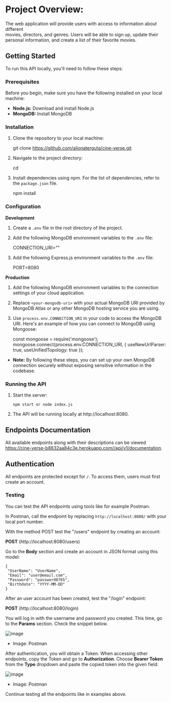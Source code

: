 # Project Overview:

The web application will provide users with access to information about different  
movies, directors, and genres. Users will be able to sign up, update their  
personal information, and create a list of their favorite movies.

## Getting Started

To run this API locally, you'll need to follow these steps:

### Prerequisites

Before you begin, make sure you have the following installed on your local machine:

- **Node.js:** Download and install Node.js
- **MongoDB:** Install MongoDB

### Installation

1. Clone the repository to your local machine:

   git clone https://github.com/alionaterguta/cine-verse.git

1. Navigate to the project directory:

   cd <project-directory>

1. Install dependencies using npm. For the list of dependencies, refer to the `package.json` file.

   npm install

### Configuration

**Development**

1. Create a `.env` file in the root directory of the project.

2. Add the following MongoDB environment variables to the `.env` file:

   CONNECTION_URI="<your-mongodb-uri>"

3. Add the following Express.js environment variables to the `.env` file:

   PORT=8080

**Production**

1. Add the following MongoDB environment variables to the connection settings of your cloud application.

2. Replace `<your-mongodb-uri>` with your actual MongoDB URI provided by MongoDB Atlas or any other MongoDB hosting service you are using.

3. Use `process.env.CONNECTION_URI` in your code to access the MongoDB URI. Here's an example of how you can connect to MongoDB using Mongoose:

   const mongoose = require('mongoose');
   mongoose.connect(process.env.CONNECTION_URI, { useNewUrlParser: true, useUnifiedTopology: true });

- **Note:** By following these steps, you can set up your own MongoDB connection securely without exposing sensitive information in the codebase.

### Running the API

1.  Start the server:

        npm start or node index.js

2.  The API will be running locally at http://localhost:8080.

## Endpoints Documentation

All available endpoints along with their descriptions can be viewed https://cine-verse-b8832aa84c3e.herokuapp.com//api/v1/documentation.

## Authentication

All endpoints are protected except for `/`. To access them, users must first create an account.

### Testing

You can test the API endpoints using tools like for example Postman.

In Postman, call the endpoint by replacing `http://localhost:8080/` with your local port number.

With the method POST test the "/users" endpoint by creating an account:

**POST** (http://localhost:8080/users)

Go to the **Body** section and create an account in JSON format using this model:

    {
     "UserName": "UserName",
     "Email": "user@email.com",
     "Password": "password8765",
     "Birthdate": "YYYY-MM-DD"
    }

After an user account has been created, test the "/login" endpoint:

**POST** (http://localhost:8080/login)

You will log in with the username and password you created. This time, go to the **Params** section.
Check the snippet below.

![image](https://github.com/alionaterguta/cine-verse/assets/71376066/98427959-946b-4798-8fd9-6eeb7c82f5f2)

- Image: Postman

After authentication, you will obtain a Token. When accessing other endpoints, copy the Token and go to **Authorization**.
Choose **Bearer Token** from the **Type** dropdown and paste the copied token into the given field.

![image](https://github.com/alionaterguta/cine-verse/assets/71376066/c02ed958-4f1b-49e0-9b39-f9a5abd201c3)

- Image: Postman

Continue testing all the endpoints like in examples above.
